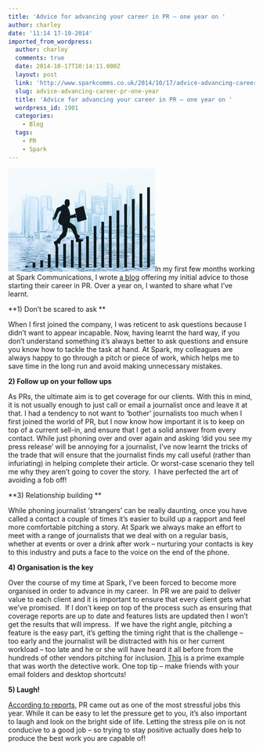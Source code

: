```yaml
---
title: 'Advice for advancing your career in PR – one year on '
author: charley
date: '11:14 17-10-2014'
imported_from_wordpress:
  author: charley
  comments: true
  date: 2014-10-17T10:14:11.000Z
  layout: post
  link: 'http://www.sparkcomms.co.uk/2014/10/17/advice-advancing-career-pr-one-year/'
  slug: advice-advancing-career-pr-one-year
  title: 'Advice for advancing your career in PR – one year on '
  wordpress_id: 1901
  categories:
    - Blog
  tags:
    - PR
    - Spark
---
```


![career-111932_640](career-111932_640-300x210.jpg)In my first few months working at Spark Communications, I wrote [a blog](http://www.sparkcomms.co.uk/2013/08/12/advice-for-advancing-your-career-in-pr/) offering my initial advice to those starting their career in PR. Over a year on, I wanted to share what I’ve learnt.

**1) Don’t be scared to ask **

When I first joined the company, I was reticent to ask questions because I didn’t want to appear incapable. Now, having learnt the hard way, if you don’t understand something it’s always better to ask questions and ensure you know how to tackle the task at hand. At Spark, my colleagues are always happy to go through a pitch or piece of work, which helps me to save time in the long run and avoid making unnecessary mistakes.

**2) Follow up on your follow ups**

As PRs, the ultimate aim is to get coverage for our clients. With this in mind, it is not usually enough to just call or email a journalist once and leave it at that. I had a tendency to not want to ‘bother’ journalists too much when I first joined the world of PR, but I now know how important it is to keep on top of a current sell-in, and ensure that I get a solid answer from every contact. While just phoning over and over again and asking ‘did you see my press release’ will be annoying for a journalist, I’ve now learnt the tricks of the trade that will ensure that the journalist finds my call useful (rather than infuriating) in helping complete their article. Or worst-case scenario they tell me why they aren’t going to cover the story.  I have perfected the art of avoiding a fob off!

**3) Relationship building **

While phoning journalist ‘strangers’ can be really daunting, once you have called a contact a couple of times it’s easier to build up a rapport and feel more comfortable pitching a story. At Spark we always make an effort to meet with a range of journalists that we deal with on a regular basis, whether at events or over a drink after work – nurturing your contacts is key to this industry and puts a face to the voice on the end of the phone.

**4) Organisation is the key**

Over the course of my time at Spark, I’ve been forced to become more organised in order to advance in my career.  In PR we are paid to deliver value to each client and it is important to ensure that every client gets what we’ve promised.  If I don’t keep on top of the process such as ensuring that coverage reports are up to date and features lists are updated then I won’t get the results that will impress.  If we have the right angle, pitching a feature is the easy part, it’s getting the timing right that is the challenge – too early and the journalist will be distracted with his or her current workload – too late and he or she will have heard it all before from the hundreds of other vendors pitching for inclusion. [This](http://raconteur.net/business/five-core-project-management-skills) is a prime example that was worth the detective work. One top tip – make friends with your email folders and desktop shortcuts!

**5) Laugh!**

[According to reports](http://www.forbes.com/pictures/mkl45edihj/6-public-relations-executive/), PR came out as one of the most stressful jobs this year. While it can be easy to let the pressure get to you, it’s also important to laugh and look on the bright side of life. Letting the stress pile on is not conducive to a good job – so trying to stay positive actually does help to produce the best work you are capable of!
